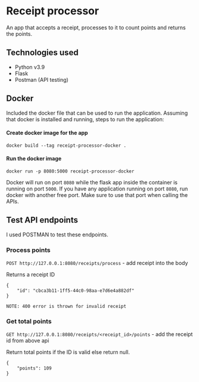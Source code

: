 # Receipt processor

An app that accepts a receipt, processes to it to count points and returns the points.

## Technologies used

- Python v3.9
- Flask
- Postman (API testing)

## Docker

Included the docker file that can be used to run the application. Assuming that docker is installed and running, steps to run the application:

#### Create docker image for the app

```
docker build --tag receipt-processor-docker .
```

#### Run the docker image

```
docker run -p 8080:5000 receipt-processor-docker
```

Docker will run on port `8080` while the flask app inside the container is running on port `5000`. If you have any application running on port `8080`, run docker with another free port. Make sure to use that port when calling the APIs.

## Test API endpoints

I used POSTMAN to test these endpoints.

### Process points
`POST http://127.0.0.1:8080/receipts/process` - add receipt into the body

Returns a receipt ID
```
{
    "id": "cbca3b11-1ff5-44c0-98aa-e7d6e4a882df"
}
```
``` NOTE: 400 error is thrown for invalid receipt ```

### Get total points
`GET http://127.0.0.1:8080/receipts/<receipt_id>/points` - add the receipt id from above api

Return total points if the ID is valid else return null.
```
{
    "points": 109
}
```

